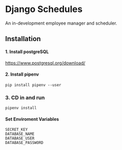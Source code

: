 
# Django Schedules

An in-development employee manager and scheduler.

## Installation

#### 1. Install postgreSQL
https://www.postgresql.org/download/

#### 2. Install pipenv
```
pip install pipenv --user
```

### 3. CD in and run 
```
pipenv install
```


#### Set Enviroment Variables
```
SECRET_KEY
DATABASE_NAME
DATABASE_USER
DATABASE_PASSWORD
```

    
